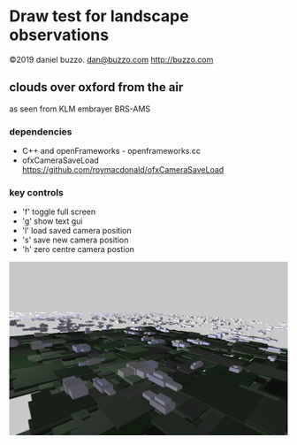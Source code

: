 # Draw test for landscape observations
©2019 daniel buzzo. dan@buzzo.com  http://buzzo.com

## clouds over oxford from the air

as seen from KLM embrayer BRS-AMS

### dependencies
* C++ and openFrameworks - openframeworks.cc
* ofxCameraSaveLoad https://github.com/roymacdonald/ofxCameraSaveLoad

### key controls
* 'f' toggle full screen
* 'g' show text gui
* 'l' load saved camera position
* 's' save new camera position
* 'h' zero centre camera postion

![screenshot](clouds-screenshot.png)


